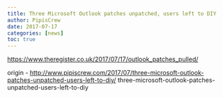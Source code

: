 ```yaml
---
title: Three Microsoft Outlook patches unpatched, users left to DIY
author: PipisCrew
date: 2017-07-17
categories: [news]
toc: true
---
```


https://www.theregister.co.uk/2017/07/17/outlook_patches_pulled/

origin - http://www.pipiscrew.com/2017/07/three-microsoft-outlook-patches-unpatched-users-left-to-diy/ three-microsoft-outlook-patches-unpatched-users-left-to-diy